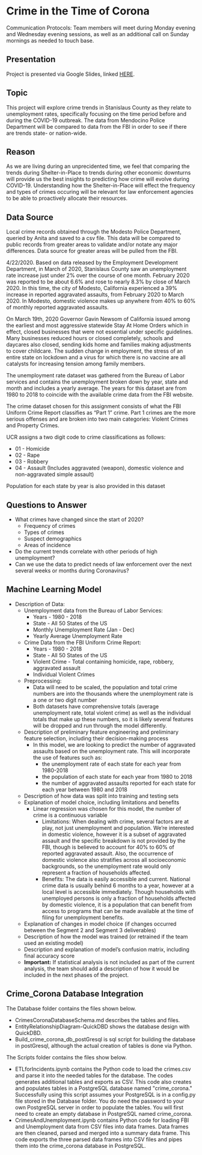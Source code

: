 # Crime in the Time of Corona
Communication Protocols: Team members will meet during Monday evening and Wednesday evening sessions, as well as an additional call on Sunday mornings as needed to touch base.

## Presentation

Project is presented via Google Slides, linked [HERE](https://docs.google.com/presentation/d/1x2qhGkETnMjPA9_aBLomAbw2vduWJ3hdudnhB3qyIYo/edit#slide=id.gc6f9e470d_0_5).

## Topic

This project will explore crime trends in Stanislaus County as they relate to unemployment rates, specifically focusing on the time period before and during the COVID-19 outbreak.  The data from Mendocino Police Department will be compared to data from the FBI in order to see if there are trends state- or nation-wide.

## Reason

As we are living during an unprecidented time, we feel that comparing the trends during Shelter-in-Place to trends during other economic downturns will provide us the best insights to predicting how crime will evolve during COVID-19.  Understanding how the Shelter-in-Place will effect the frequency and types of crimes occuring will be relevant for law enforcement agencies to be able to proactively allocate their resources.

## Data Source

Local crime records obtained through the Modesto Police Department, queried by Anita and saved to a csv file.  This data will be compared to public records from greater areas to validate and/or notate any major differences.  Data source for greater areas will be pulled from the FBI.

4/22/2020. Based on data released by the Employment Development Department, in March of 2020, Stanislaus County saw an unemployment rate increase just under 2% over the course of one month. February 2020 was reported to be about 6.6% and rose to nearly 8.3% by close of March 2020. In this time, the city of Modesto, California experienced a 39% increase in reported aggravated assaults, from February 2020 to March 2020. In Modesto, domestic violence makes up anywhere from 40% to 60% of monthly reported aggravated assaults.

On March 19th, 2020 Governor Gavin Newsom of California issued among the earliest and most aggressive statewide Stay At Home Orders which in effect, closed businesses that were not essential under specific guidelines. Many businesses reduced hours or closed completely, schools and daycares also closed, sending kids home and families making adjustments to cover childcare. The sudden change in employment, the stress of an entire state on lockdown and a virus for which there is no vaccine are all catalysts for increasing tension among family members.

The unemployment rate dataset was gathered from the Bureau of Labor services and contains the unemployment broken down by year, state and month and includes a yearly average. The years for this dataset are from 1980 to 2018 to coincide with the available crime data from the FBI website.

The crime dataset chosen for this assignment consists of what the FBI Uniform Crime Report classifies as “Part 1” crime. Part 1 crimes are the more serious offenses and are broken into two main categories: Violent Crimes and Property Crimes.

UCR assigns a two digit code to crime classifications as follows:

- 01 - Homicide
- 02 - Rape
- 03 - Robbery
- 04 - Assault (Includes aggravated (weapon), domestic violence and non-aggravated simple assault)

Population for each state by year is also provided in this dataset



## Questions to Answer

- What crimes have changed since the start of 2020?
  - Frequency of crimes
  - Types of crimes
  - Suspect demographics
  - Areas of incidence
- Do the current trends correlate with other periods of high unemployment?
- Can we use the data to predict needs of law enforcement over the next several weeks or months during Coronavirus?

## Machine Learning Model
- Description of Data:
  - Unemployment data from the Bureau of Labor Services:
    - Years - 1980 - 2018
    - State - All 50 States of the US
    - Monthly Unemployment Rate (Jan - Dec)
    - Yearly Average Unemployment Rate
  - Crime Data from the FBI Uniform Crime Report:
    - Years - 1980 - 2018
    - State - All 50 States of the US
    - Violent Crime - Total containing homicide, rape, robbery, aggravated assault
    - Individual Violent Crimes
  - Preprocessing:
    - Data will need to be scaled, the population and total crime numbers are into the thousands where the unemployment rate is a one or two digit number
    - Both datasets have comprehensive totals (average unemployment rate, total violent crime) as well as the individual totals that make up these numbers, so it is likely several features will be dropped and run through the model differently.
  - Description of preliminary feature engineering and preliminary feature selection, including their decision-making process
    - In this model, we are looking to predict the number of aggravated assaults based on the unemployment rate. This will incorporate the use of features such as:
      - the unemployment rate of each state for each year from 1980-2018
      - the population of each state for each year from 1980 to 2018
      - the number of aggravated assaults reported for each state for each year between 1980 and 2018
  - Description of how data was split into training and testing sets
  - Explanation of model choice, including limitations and benefits
    - Linear regression was chosen for this model, the number of crime is a continuous variable
      - Limitations: When dealing with crime, several factors are at play, not just unemployment and population. We’re interested in domestic violence, however it is a subset of aggravated assault and the specific breakdown is not provided by the FBI, though is believed to account for 40% to 60% of reported aggravated assault. Also, the occurrence of domestic violence also stratifies across all socioeconomic backgrounds, so the unemployment rate would only represent a fraction of households affected.
      - Benefits: The data is easily accessible and current. National crime data is usually behind 6 months to a year, however at a local level is accessible immediately. Though households with unemployed persons is only a fraction of households affected by domestic violence, it is a population that can benefit from access to programs that can be made available at the time of filing for unemployment benefits.
  - Explanation of changes in model choice (if changes occurred between the Segment 2 and Segment 3 deliverables)
  - Description of how the model was trained (or retrained if the team used an existing model)
  - Description and explanation of model’s confusion matrix, including final accuracy score
  - **Important:** If statistical analysis is not included as part of the current analysis, the team should add a description of how it would be included in the next phases of the project.

## Crime_Corona Database Integration
The Database folder contains the files shown below.

- CrimesCoronaDatabaseSchema.md describes the tables and files.
- EntityRelationshipDiagram-QuickDBD shows the database design with QuickDBD.
- Build_crime_corona_db_postGresql is sql script for building the database in postGresql, although the actual creation of tables is done via Python.

The Scripts folder contains the files show below.

- ETLforIncidents.ipynb contains the Python code to load the crimes.csv and parse it into the needed tables for the database. The codes generates  additional tables and exports as CSV. This code also creates and populates tables in a PostgreSQL database named "crime_corona." Successfully using this script assumes your PostgreSQL is in a config.py file stored in the Database folder. You do need the password to your own PostgreSQL server in order to populate the tables. You will first need to create an empty database in PostgreSQL named crime_corona.
- CrimesAndUnemployment.ipynb contains Python code for loading FBI and Unemployment data from CSV files into data frames. Data frames are then cleaned,  parsed and merged into a summary data frame. This code  exports the three parsed data frames into CSV files and pipes them into the crime_corona database in PostgreSQL.